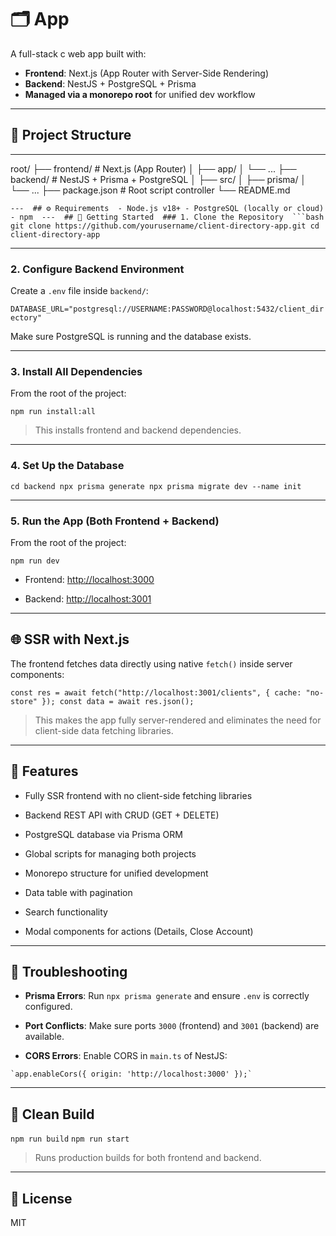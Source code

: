 # 🗂️ App

A full-stack c web app built with:

- **Frontend**: Next.js (App Router with Server-Side Rendering)
- **Backend**: NestJS + PostgreSQL + Prisma
- **Managed via a monorepo root** for unified dev workflow

---

## 📁 Project Structure

---

root/
├── frontend/ # Next.js (App Router)
│ ├── app/
│ └── ...
├── backend/ # NestJS + Prisma + PostgreSQL
│ ├── src/
│ ├── prisma/
│ └── ...
├── package.json # Root script controller
└── README.md


`---  ## ⚙️ Requirements  - Node.js v18+ - PostgreSQL (locally or cloud) - npm  ---  ## 🚀 Getting Started  ### 1. Clone the Repository  ```bash git clone https://github.com/yourusername/client-directory-app.git cd client-directory-app`

* * *

### 2\. Configure Backend Environment

Create a `.env` file inside `backend/`:


`DATABASE_URL="postgresql://USERNAME:PASSWORD@localhost:5432/client_directory"`

Make sure PostgreSQL is running and the database exists.

* * *

### 3\. Install All Dependencies

From the root of the project:


`npm run install:all`

> This installs frontend and backend dependencies.

* * *

### 4\. Set Up the Database


`cd backend npx prisma generate npx prisma migrate dev --name init`

* * *

### 5\. Run the App (Both Frontend + Backend)

From the root of the project:

`npm run dev`

 *   Frontend: [http://localhost:3000](http://localhost:3000)

 *   Backend: [http://localhost:3001](http://localhost:3001)


* * *

## 🌐 SSR with Next.js

The frontend fetches data directly using native `fetch()` inside server components:


`const res = await fetch("http://localhost:3001/clients", { cache: "no-store" }); const data = await res.json();`

> This makes the app fully server-rendered and eliminates the need for client-side data fetching libraries.

* * *

## 🧪 Features

 *   Fully SSR frontend with no client-side fetching libraries

 *   Backend REST API with CRUD (GET + DELETE)

 *   PostgreSQL database via Prisma ORM

 *   Global scripts for managing both projects

 *   Monorepo structure for unified development

 *   Data table with pagination

 *   Search functionality

 *   Modal components for actions (Details, Close Account)

* * *

## 🐞 Troubleshooting

 *   **Prisma Errors**: Run `npx prisma generate` and ensure `.env` is correctly configured.

 *   **Port Conflicts**: Make sure ports `3000` (frontend) and `3001` (backend) are available.

 *   **CORS Errors**: Enable CORS in `main.ts` of NestJS:

    `app.enableCors({ origin: 'http://localhost:3000' });`

* * *

## 🧼 Clean Build

`npm run build`
 `npm run start`

> Runs production builds for both frontend and backend.

* * *

## 📄 License

MIT
